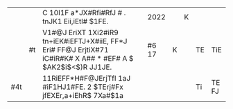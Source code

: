 <table><tr><td></td><td></td><td>C 10I1F  a*JX#Rfi#RfJ # . tnJK1 Eii,iEtl# $1FE.</td><td>2022</td><td></td><td>K</td><td></td><td></td></tr><tr><td></td><td>#t</td><td>V1#@J EriXT 1Xi2#iR9 tn+iEK#iEFTJ+X#iiE, FF*J Eri# FF@J ErjtiX#71 iC#iR#K# X A## * #EF# A $ $AK2$i$&lt;$)R JJ1JE.</td><td>#6 17</td><td>K</td><td></td><td>TE</td><td>TiE</td></tr><tr><td>#4t</td><td></td><td>11RiEFF*H#F@JErjTfI 1aJ #iF1HJ1#FE. 2 $TErj#Fx jfEXEr,a+iEhR$ 7Xa#$1a </td><td></td><td></td><td></td><td>Ti</td><td>TE FJ</td></tr></table>